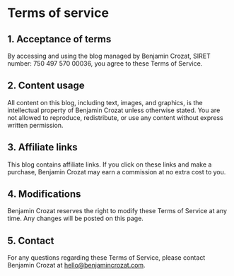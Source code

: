 # Terms of service

## 1. Acceptance of terms

By accessing and using the blog managed by Benjamin Crozat, SIRET number: 750 497 570 00036, you agree to these Terms of
Service.

## 2. Content usage

All content on this blog, including text, images, and graphics, is the intellectual property of Benjamin Crozat unless
otherwise stated. You are not allowed to reproduce, redistribute, or use any content without express written permission.

## 3. Affiliate links

This blog contains affiliate links. If you click on these links and make a purchase, Benjamin Crozat may earn a
commission at no extra cost to you.

## 4. Modifications

Benjamin Crozat reserves the right to modify these Terms of Service at any time. Any changes will be posted on this
page.

## 5. Contact

For any questions regarding these Terms of Service, please contact Benjamin Crozat
at <a href="mailto:hello@benjamincrozat.com">hello@benjamincrozat.com</a>.
